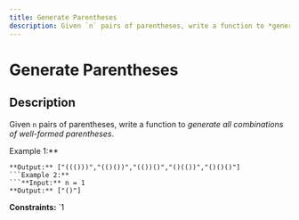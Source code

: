 ```yaml
---
title: Generate Parentheses
description: Given `n` pairs of parentheses, write a function to *generate all combinations of well-formed parent
---
```

# Generate Parentheses
## Description
Given `n` pairs of parentheses, write a function to *generate all combinations of well-formed parentheses*.
 
Example 1:**
```**Input:** n = 3
**Output:** ["((()))","(()())","(())()","()(())","()()()"]
```Example 2:**
```**Input:** n = 1
**Output:** ["()"]
```
 
**Constraints:**
	`1 

